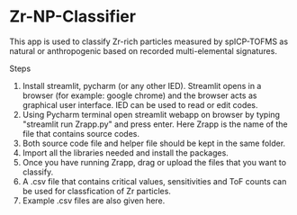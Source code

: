 # Zr-NP-Classifier
This app is used to classify Zr-rich particles measured by spICP-TOFMS as natural or anthropogenic based on recorded multi-elemental signatures.

Steps
1. Install streamlit, pycharm (or any other IED). Streamlit opens in a browser (for example: google chrome) and the browser acts as graphical user interface.
   IED can be used to read or edit codes.
2. Using Pycharm terminal open streamlit webapp on browser by typing "streamlit run Zrapp.py" and press enter. Here Zrapp is the name of the file that contains source codes.
3. Both source code file and helper file should be kept in the same folder.
4. Import all the libraries needed and install the packages.
5. Once you have running Zrapp, drag or upload the files that you want to classify.
6. A .csv file that contains critical values, sensitivities and ToF counts can be used for classfication of Zr particles.
7. Example .csv files are also given here.
